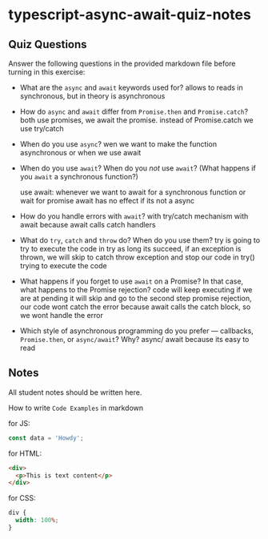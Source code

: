 # typescript-async-await-quiz-notes

## Quiz Questions

Answer the following questions in the provided markdown file before turning in this exercise:

- What are the `async` and `await` keywords used for?
  allows to reads in synchronous, but in theory is asynchronous

- How do `async` and `await` differ from `Promise.then` and `Promise.catch`?
  both use promises, we await the promise. instead of Promise.catch we use try/catch

- When do you use `async`?
  wen we want to make the function asynchronous or when we use await

- When do you use `await`? When do you _not_ use `await`? (What happens if you `await` a synchronous function?)

  use await: whenever we want to await for a synchronous function or wait for promise
  await has no effect if its not a async

- How do you handle errors with `await`?
  with try/catch mechanism with await because await calls catch handlers

- What do `try`, `catch` and `throw` do? When do you use them?
  try is going to try to execute the code in try as long its succeed, if an exception is thrown, we will skip to catch
  throw exception and stop our code in try() trying to execute the code
- What happens if you forget to use `await` on a Promise? In that case, what happens to the Promise rejection?
  code will keep executing if we are at pending it will skip and go to the second step
  promise rejection, our code wont catch the error because await calls the catch block, so we wont handle the error

- Which style of asynchronous programming do you prefer — callbacks, `Promise.then`, or `async/await`? Why?
  async/ await because its easy to read

## Notes

All student notes should be written here.

How to write `Code Examples` in markdown

for JS:

```javascript
const data = 'Howdy';
```

for HTML:

```html
<div>
  <p>This is text content</p>
</div>
```

for CSS:

```css
div {
  width: 100%;
}
```

